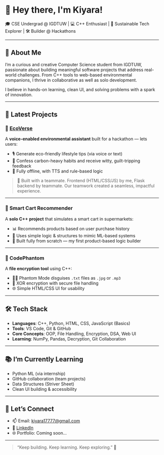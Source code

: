 # 👋 Hey there, I'm Kiyara!

🎓 CSE Undergrad @ IGDTUW | 💻 C++ Enthusiast | 🌱 Sustainable Tech Explorer | 🛠 Builder @ Hackathons

---

## 🚀 About Me

I’m a curious and creative Computer Science student from IGDTUW, passionate about building meaningful software projects that address real-world challenges. From C++ tools to web-based environmental companions, I thrive in collaborative as well as solo development.

I believe in hands-on learning, clean UI, and solving problems with a spark of innovation.

---

## 🌟 Latest Projects

### 🌿 [EcoVerse](https://github.com/TeamEcoVerse/EcoVerse)
A **voice-enabled environmental assistant** built for a hackathon — lets users:
- 🎙 Generate eco-friendly lifestyle tips (via voice or text)
- 🤖 Confess carbon-heavy habits and receive witty, guilt-tripping feedback
- 🧠 Fully offline, with TTS and rule-based logic

> 👫 Built with a teammate. Frontend (HTML/CSS/JS) by me, Flask backend by teammate. Our teamwork created a seamless, impactful experience.

---

### 🛒 Smart Cart Recommender
A **solo C++ project** that simulates a smart cart in supermarkets:
- 📊 Recommends products based on user purchase history
- 🧠 Uses simple logic & structures to mimic ML-based systems
- 🚀 Built fully from scratch — my first product-based logic builder

---

### 🔐 CodePhantom
A **file encryption tool** using C++:
- 🕵️‍♂️ Phantom Mode disguises `.txt` files as `.jpg` or `.mp3`
- 🔐 XOR encryption with secure file handling
- 🌐 Simple HTML/CSS UI for usability

---

## 🛠️ Tech Stack

- **Languages**: C++, Python, HTML, CSS, JavaScript (Basics)
- **Tools**: VS Code, Git & GitHub
- **Core Concepts**: OOP, File Handling, Encryption, DSA, Web UI
- **Learning**: NumPy, Pandas, Decryption, Git Collaboration

---

## 📚 I’m Currently Learning

- Python ML (via internship)
- GitHub collaboration (team projects)
- Data Structures (Striver Sheet)
- Clean UI building & accessibility

---

## 🤝 Let’s Connect

- 📫 Email: kiyara17777@gmail.com  
- 💼 [LinkedIn](https://www.linkedin.com/in/kiyarachandrawat/)  
- 🌐 Portfolio: Coming soon...

---

> “Keep building. Keep learning. Keep exploring.” 🚀
